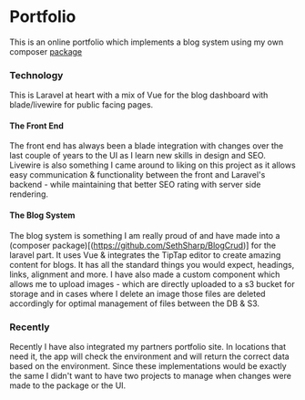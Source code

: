 # Portfolio

This is an online portfolio which implements a blog system using my own
composer [package](https://github.com/SethSharp/BlogCrud)

### Technology

This is Laravel at heart with a mix of Vue for the blog dashboard with blade/livewire for public facing pages.

#### The Front End

The front end has always been a blade integration with changes over the last couple of years to the UI as I learn new
skills in design and SEO. Livewire is also something I came around to liking on this project as it allows
easy communication & functionality between the front and Laravel's backend - while maintaining that better SEO rating
with server side rendering.

#### The Blog System

The blog system is something I am really proud of and have made into a
(composer package)[(https://github.com/SethSharp/BlogCrud)] for the laravel part.
It uses Vue & integrates the TipTap editor to create amazing
content for blogs. It has all the standard things you would expect, headings, links,
alignment and more. I have also made a custom component which allows me to upload images - which are directly uploaded
to a s3 bucket for storage and in cases where I delete an image those files are deleted accordingly for optimal
management of files between the DB & S3.

### Recently

Recently I have also integrated my partners portfolio site. In locations that need it, the app will check the
environment and will return the correct data based on the environment. Since these implementations would be exactly the
same I didn't want to have two projects to manage when changes were made to the package or the UI.
